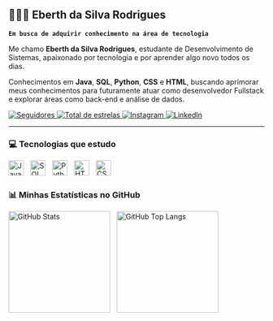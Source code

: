 

## 🧑🏾‍💻 Eberth da Silva Rodrigues

**`Em busca de adquirir conhecimento na área de tecnologia`**

Me chamo **Eberth da Silva Rodrigues**, estudante de Desenvolvimento de Sistemas, apaixonado por tecnologia e por aprender algo novo todos os dias.  

Conhecimentos em **Java**, **SQL**, **Python**, **CSS** e **HTML**, buscando aprimorar meus conhecimentos para futuramente atuar como desenvolvedor Fullstack e explorar áreas como back-end e análise de dados.

<p align="left">
<a href="https://github.com/Eberrth44?tab=followers">
        <img 
            alt="Seguidores" 
            title="Seguidores no GitHub" 
            src="https://custom-icon-badges.demolab.com/github/followers/Eberrth44?color=236ad3&labelColor=1155ba&style=for-the-badge&logo=github&label=Seguidores&logoColor=white"
     />
</a>
<a href="https://github.com/Eberrth44?tab=repositories&sort=stargazers">
        <img 
            alt="Total de estrelas" 
            title="Total de estrelas no GitHub" 
            src="https://custom-icon-badges.demolab.com/github/stars/Eberrth44?color=55960c&style=for-the-badge&labelColor=488207&logo=star&label=Estrelas"
        />
</a>
<a href="https://www.instagram.com/eberth_4/?next=%2F" target="_blank">
        <img
          alt="Instagram" 
          title="Me siga no Instagram"
          src="https://img.shields.io/badge/-Instagram-%23E4405F?style=for-the-badge&logo=instagram&logoColor=white">
</a>
<a href="https://www.linkedin.com/in/eberth-silva-59464525b/" target="_blank">
        <img 
          alt="LinkedIn" 
          title="Se conecte comigo no LinkedIn"
          src="https://img.shields.io/badge/-LinkedIn-%230077B5?style=for-the-badge&logo=linkedin&logoColor=white">
</a>
</p>

---

### 💻 Tecnologias que estudo

<img align="left" alt="Java" title="Java" width="30px" style="padding-right: 10px;" src="https://cdn.jsdelivr.net/gh/devicons/devicon@latest/icons/java/java-plain.svg" />
<img align="left" alt="SQL" title="SQL" width="30px" style="padding-right: 10px;" src="https://cdn.jsdelivr.net/gh/devicons/devicon@latest/icons/mysql/mysql-original.svg" />
<img align="left" alt="Python" title="Python" width="30px" style="padding-right: 10px;" src="https://cdn.jsdelivr.net/gh/devicons/devicon@latest/icons/python/python-original.svg" />
<img align="left" alt="HTML" title="HTML" width="30px" style="padding-right: 10px;" src="https://cdn.jsdelivr.net/gh/devicons/devicon@latest/icons/html5/html5-original.svg" />
<img align="left" alt="CSS" title="CSS" width="30px" style="padding-right: 10px;" src="https://cdn.jsdelivr.net/gh/devicons/devicon@latest/icons/css3/css3-original.svg" />

<br/>
<br/>

### 📊 Minhas Estatísticas no GitHub

<p>
  <img align="left" alt="GitHub Stats" height="200" style="padding-right: 10px;" src="https://github-readme-stats.vercel.app/api?username=Eberrth44&show_icons=true&theme=dark&include_all_commits=true&locale=pt-br" />
  <img align="left" alt="GitHub Top Langs" height="200" style="padding-right: 10px;" src="https://github-readme-stats.vercel.app/api/top-langs/?username=Eberrth44&theme=dark&layout=compact&custom_title=Tecnologias&langs_count=5" />
</p>
